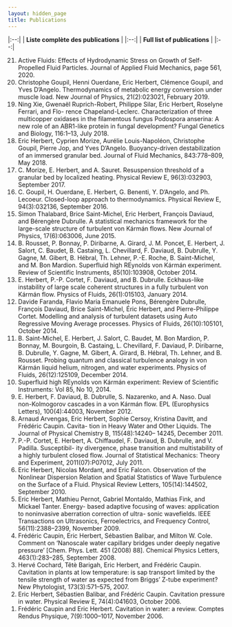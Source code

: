 ```yaml
---
layout: hidden_page
title: Publications
---
```



|:--:| 
| **Liste complète des publications** |
|:--:|
| **Full list of publications** |
|:--:|



<ol reversed>

<li> Active Fluids: Effects of Hydrodynamic Stress on Growth of Self-Propelled Fluid Particles.
Journal of Applied Fluid Mechanics, page 561, 2020.</li>

<li> Christophe Goupil, Henni Ouerdane, Eric Herbert, Clémence Goupil, and Yves D’Angelo.
Thermodynamics of metabolic energy conversion under muscle load. New Journal of Physics,
21(2):023021, February 2019.</li>

<li> Ning Xie, Gwenaël Ruprich-Robert, Philippe Silar, Eric Herbert, Roselyne Ferrari, and Flo-
rence Chapeland-Leclerc. Characterization of three multicopper oxidases in the filamentous
fungus Podospora anserina: A new role of an ABR1-like protein in fungal development?
Fungal Genetics and Biology, 116:1–13, July 2018.</li>

<li> Eric Herbert, Cyprien Morize, Aurélie Louis-Napoléon, Christophe Goupil, Pierre Jop, and
Yves D’Angelo. Buoyancy-driven destabilization of an immersed granular bed. Journal of
Fluid Mechanics, 843:778–809, May 2018.</li>

<li> C. Morize, E. Herbert, and A. Sauret. Resuspension threshold of a granular bed by localized
heating. Physical Review E, 96(3):032903, September 2017.</li>

<li> C. Goupil, H. Ouerdane, E. Herbert, G. Benenti, Y. D’Angelo, and Ph. Lecoeur. Closed-loop
approach to thermodynamics. Physical Review E, 94(3):032136, September 2016.</li>

<li> Simon Thalabard, Brice Saint-Michel, Eric Herbert, François Daviaud, and Bérengère
Dubrulle. A statistical mechanics framework for the large-scale structure of turbulent von
Kármán flows. New Journal of Physics, 17(6):063006, June 2015.</li>

<li> B. Rousset, P. Bonnay, P. Diribarne, A. Girard, J. M. Poncet, E. Herbert, J. Salort, C. Baudet,
B. Castaing, L. Chevillard, F. Daviaud, B. Dubrulle, Y. Gagne, M. Gibert, B. Hébral, Th.
Lehner, P.-E. Roche, B. Saint-Michel, and M. Bon Mardion. Superfluid high REynolds von
Kármán experiment. Review of Scientific Instruments, 85(10):103908, October 2014.</li>

<li> E. Herbert, P.-P. Cortet, F. Daviaud, and B. Dubrulle. Eckhaus-like instability of large scale
coherent structures in a fully turbulent von Kármán flow. Physics of Fluids, 26(1):015103,
January 2014.</li>

<li> Davide Faranda, Flavio Maria Emanuele Pons, Bérengère Dubrulle, François Daviaud, Brice
Saint-Michel, Éric Herbert, and Pierre-Philippe Cortet. Modelling and analysis of turbulent
datasets using Auto Regressive Moving Average processes. Physics of Fluids, 26(10):105101,
October 2014.</li>

<li> B. Saint-Michel, E. Herbert, J. Salort, C. Baudet, M. Bon Mardion, P. Bonnay, M. Bourgoin,
B. Castaing, L. Chevillard, F. Daviaud, P. Diribarne, B. Dubrulle, Y. Gagne, M. Gibert,
A. Girard, B. Hébral, Th. Lehner, and B. Rousset. Probing quantum and classical turbulence
analogy in von Kármán liquid helium, nitrogen, and water experiments. Physics of Fluids,
26(12):125109, December 2014.</li>

<li> Superfluid high REynolds von Kármán experiment: Review of Scientific Instruments: Vol 85,
No 10, 2014.</li>

<li> E. Herbert, F. Daviaud, B. Dubrulle, S. Nazarenko, and A. Naso. Dual non-Kolmogorov
cascades in a von Kármán flow. EPL (Europhysics Letters), 100(4):44003, November 2012.</li>

<li> Arnaud Arvengas, Eric Herbert, Sophie Cersoy, Kristina Davitt, and Frédéric Caupin. Cavita-
tion in Heavy Water and Other Liquids. The Journal of Physical Chemistry B, 115(48):14240–
14245, December 2011.</li>

<li> P.-P. Cortet, E. Herbert, A. Chiffaudel, F. Daviaud, B. Dubrulle, and V. Padilla. Susceptibil-
ity divergence, phase transition and multistability of a highly turbulent closed flow. Journal
of Statistical Mechanics: Theory and Experiment, 2011(07):P07012, July 2011.</li>

<li> Eric Herbert, Nicolas Mordant, and Eric Falcon. Observation of the Nonlinear Dispersion
Relation and Spatial Statistics of Wave Turbulence on the Surface of a Fluid. Physical Review
Letters, 105(14):144502, September 2010.</li>

<li> Eric Herbert, Mathieu Pernot, Gabriel Montaldo, Mathias Fink, and Mickael Tanter. Energy-
based adaptive focusing of waves: application to noninvasive aberration correction of ultra-
sonic wavefields. IEEE Transactions on Ultrasonics, Ferroelectrics, and Frequency Control,
56(11):2388–2399, November 2009.</li>

<li> Frédéric Caupin, Eric Herbert, Sébastien Balibar, and Milton W. Cole. Comment on
‘Nanoscale water capillary bridges under deeply negative pressure’ [Chem. Phys. Lett. 451
(2008) 88]. Chemical Physics Letters, 463(1):283–285, September 2008.</li>

<li> Hervé Cochard, Têtè Barigah, Eric Herbert, and Frédéric Caupin. Cavitation in plants at
low temperature: is sap transport limited by the tensile strength of water as expected from
Briggs’ Z-tube experiment? New Phytologist, 173(3):571–575, 2007.</li>

<li> Eric Herbert, Sébastien Balibar, and Frédéric Caupin. Cavitation pressure in water. Physical
Review E, 74(4):041603, October 2006.</li>

<li> Frédéric Caupin and Eric Herbert. Cavitation in water: a review. Comptes Rendus Physique,
7(9):1000–1017, November 2006.</li>

</ol>
